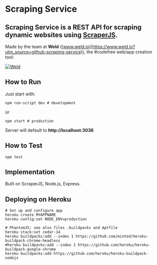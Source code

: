 # Scraping Service

**Scraping Service** is a REST API for scraping dynamic websites using [ScraperJS](https://github.com/ruipgil/scraperjs).
----------

Made by the team at **Weld** ([www.weld.io](https://www.weld.io?utm_source=github-scraping-service)), the #codefree web/app creation tool:

[![Weld](https://s3-eu-west-1.amazonaws.com/weld-social-and-blog/gif/weld_explained.gif?v2)](https://www.weld.io?utm_source=github-scraping-service)


## How to Run

Just start with:

	npm run-script dev # development

or

	npm start # production

Server will default to **http://localhost:3036**


## How to Test

	npm test


## Implementation

Built on ScraperJS, Node.js, Express.


## Deploying on Heroku

	# Set up and configure app
	heroku create MYAPPNAME
	heroku config:set NODE_ENV=production

	# PhantomJS: see also files .buildpacks and Aptfile
	heroku stack:set cedar-14
	heroku buildpacks:add --index 1 https://github.com/minted/heroku-buildpack-chrome-headless
	#heroku buildpacks:add --index 1 https://github.com/heroku/heroku-buildpack-google-chrome
	heroku buildpacks:add https://github.com/heroku/heroku-buildpack-nodejs
